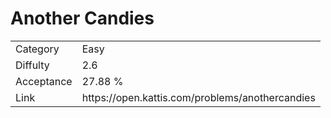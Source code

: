 # Another Candies

<table>
    <tr>
        <td>Category</td>
        <td>Easy</td>
    </tr>
    <tr>
        <td>Diffulty</td>
        <td>2.6</td>
    </tr>
    <tr>
        <td>Acceptance</td>
        <td>27.88 %</td>
    </tr>
    <tr>
        <td>Link</td>
        <td>https://open.kattis.com/problems/anothercandies</td>
    </tr>
</table>